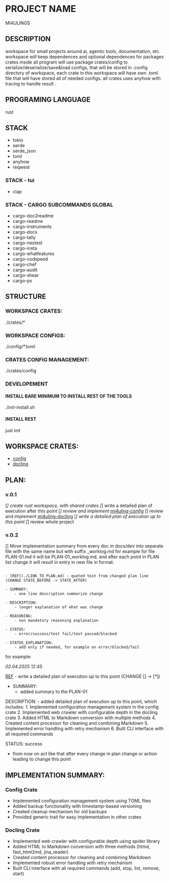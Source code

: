 # PROJECT NAME
MI4ULINGS

## DESCRIPTION
workspace for small projects around ai, agentic tools, documentation, etc.
workspace will keep dependences and optional dependences for packages crates inside
all program will use package crates/config to serialize/deserialize/save&load configs, that will be stored in .config directory of workspace, each crate in this workspace will have own .toml file that will have stored all of needed configs. 
all crates uses anyhow with tracing to handle result .

## PROGRAMING LANGUAGE
rust

## STACK
- tokio 
- serde
- serde_json
- toml
- anyhow
- reqwest


### STACK - tui
- clap

### STACK - CARGO SUBCOMMANDS GLOBAL
- cargo-doc2readme
- cargo-readme 
- cargo-instruments
- cargo-docs
- cargo-tally
- cargo-nextest
- cargo-insta
- cargo-whatfeatures
- cargo-codspeed
- cargo-chef
- cargo-audit 
- cargo-shear
- cargo-px


## STRUCTURE
### WORKSPACE CRATES:
./crates/* 
### WORKSPACE CONFIGS:
./config/*.toml
### CRATES CONFIG MANAGEMENT:
./crates/config
### DEVELOPEMENT
#### INSTALL BARE MINIMUM TO INSTALL REST OF THE TOOLS
./init-install.sh
#### INSTALL REST
just init

## WORKSPACE CRATES:
 - [config](./CONFIG.md)
 - [docling](./DOCLING.md)



## PLAN:

### v.0.1

[*] create rust workspace, with shared crates
[*] write a detailed plan of execution after this point
[*] review and implement [mi4uling-config](./CONFIG.md)
[*] review and implement [mi4uling-docling](./DOCLING.md)
[*] write a detailed plan of execution up to this point
[*] review whole project

### v.0.2

[] Move implementation summary from every doc in docs/dev into separate file with the same name but with suffix _worklog.md for example
for file PLAN-01.md it will be PLAN-01_worklog.md, and after each point in PLAN list change it will result in entry in new file in format:
```*date and time of entry*

- [REF](./LINK_TO_PLAN.md) - quoted text from changed plan line  (CHANGE STATE_BEFORE -> STATE_AFTER)

- SUMMARY: 
    - one line description summarize change

- DESCRIPTION: 
    - longer explanation of what was change

- REASONING: 
    - non mandatory reasoning explanation

- STATUS: 
    - error/success/test fail/test passed/blocked

- STATUS_EXPLANATION:
    - add only if needed, for example on error/blocked/fail
```

for example:


*02.04.2025 12:45*

[REF](./PLAN-01.md#v01) - write a detailed plan of execution up to this point  (CHANGE [] -> [*])

- SUMMARY: 
    - added summary to the PLAN-01

DESCRIPTION: 
    - added detailed plan of execution up to this point, which includes:
        1. Implemented configuration management system in the config crate
        2. Implemented web crawler with configurable depth in the docling crate
        3. Added HTML to Markdown conversion with multiple methods
        4. Created content processor for cleaning and combining Markdown
        5. Implemented error handling with retry mechanism
        6. Built CLI interface with all required commands

STATUS: success


- from now on act like that after every change in plan change or action leading to change this point

## IMPLEMENTATION SUMMARY:

### Config Crate
- Implemented configuration management system using TOML files
- Added backup functionality with timestamp-based versioning
- Created cleanup mechanism for old backups
- Provided generic trait for easy implementation in other crates

### Docling Crate
- Implemented web crawler with configurable depth using spider library
- Added HTML to Markdown conversion with three methods (htmd, fast_html2md, jina_reader)
- Created content processor for cleaning and combining Markdown
- Implemented robust error handling with retry mechanism
- Built CLI interface with all required commands (add, stop, list, remove, start)
